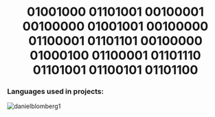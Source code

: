 <h1 align="center">01001000 01101001 00100001 00100000 01001001 00100000 01100001 01101101 00100000 01000100 01100001 01101110 01101001 01100101 01101100</h1>

<h3 align="left">Languages used in projects:</h3>
<p><img align="left" src="https://github-readme-stats.vercel.app/api/top-langs?username=danielblomberg1&show_icons=true&locale=en&layout=compact" alt="danielblomberg1" /></p>

